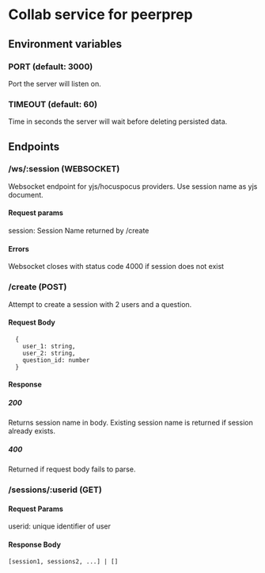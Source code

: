 # Collab service for peerprep

## Environment variables
### PORT (default: 3000)
Port the server will listen on.

### TIMEOUT (default: 60)
Time in seconds the server will wait before deleting persisted data.

## Endpoints
### /ws/:session (WEBSOCKET)
Websocket endpoint for yjs/hocuspocus providers.
Use session name as yjs document.
#### Request params
session: Session Name returned by /create
#### Errors
Websocket closes with status code 4000 if session does not exist

### /create (POST)
Attempt to create a session with 2 users and a question.

#### Request Body

```
  {
    user_1: string,
    user_2: string,
    question_id: number  
  }
```

#### Response
##### 200
Returns session name in body. Existing session name is returned if session already exists.
##### 400
Returned if request body fails to parse.

### /sessions/:userid (GET)
#### Request Params
userid: unique identifier of user

#### Response Body

```
[session1, sessions2, ...] | []
```

